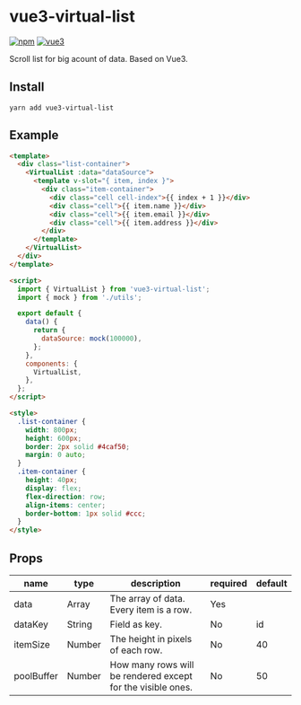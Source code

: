 # vue3-virtual-list

[![npm](https://img.shields.io/npm/v/vue3-virtual-list.svg)](https://www.npmjs.com/package/vue3-virtual-list)
[![vue3](https://img.shields.io/badge/vue-3.x-brightgreen.svg)](https://vuejs.org/)

Scroll list for big acount of data. Based on Vue3.

## Install

```
yarn add vue3-virtual-list
```

## Example

```html
<template>
  <div class="list-container">
    <VirtualList :data="dataSource">
      <template v-slot="{ item, index }">
        <div class="item-container">
          <div class="cell cell-index">{{ index + 1 }}</div>
          <div class="cell">{{ item.name }}</div>
          <div class="cell">{{ item.email }}</div>
          <div class="cell">{{ item.address }}</div>
        </div>
      </template>
    </VirtualList>
  </div>
</template>

<script>
  import { VirtualList } from 'vue3-virtual-list';
  import { mock } from './utils';

  export default {
    data() {
      return {
        dataSource: mock(100000),
      };
    },
    components: {
      VirtualList,
    },
  };
</script>

<style>
  .list-container {
    width: 800px;
    height: 600px;
    border: 2px solid #4caf50;
    margin: 0 auto;
  }
  .item-container {
    height: 40px;
    display: flex;
    flex-direction: row;
    align-items: center;
    border-bottom: 1px solid #ccc;
  }
</style>
```

## Props

| name       | type   | description                                                 | required | default |
| ---------- | ------ | ----------------------------------------------------------- | -------- | ------- |
| data       | Array  | The array of data. Every item is a row.                     | Yes      |         |
| dataKey    | String | Field as key.                                               | No       | id      |
| itemSize   | Number | The height in pixels of each row.                           | No       | 40      |
| poolBuffer | Number | How many rows will be rendered except for the visible ones. | No       | 50      |
